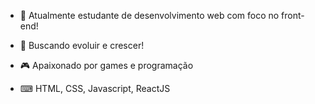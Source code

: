 

- 📂 Atualmente estudante de desenvolvimento web com foco no front-end!
- 🚀 Buscando evoluir e crescer!
- 🎮 Apaixonado por games e programação 

- ⌨ HTML, CSS, Javascript, ReactJS
